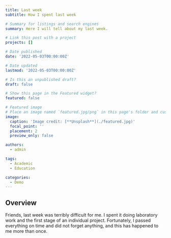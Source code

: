 ```yaml
---
title: Last week
subtitle: How I spent last week

# Summary for listings and search engines
summary: Here I will tell about my last week.

# Link this post with a project
projects: []

# Date published
date: '2022-05-03T00:00:00Z'

# Date updated
lastmod: '2022-05-03T00:00:00Z'

# Is this an unpublished draft?
draft: false

# Show this page in the Featured widget?
featured: false

# Featured image
# Place an image named `featured.jpg/png` in this page's folder and customize its options here.
image:
  caption: 'Image credit: [**Unsplash**](./featured.jpg)'
  focal_point: ''
  placement: 2
  preview_only: false

authors:
  - admin

tags:
  - Academic
  - Education

categories:
  - Demo
---
```


## Overview

Friends, last week was terribly difficult for me. I spent it doing laboratory work and the first stage of an individual project. Fortunately, I passed everything on time and did not forget anything, and this has happened to me more than once.

